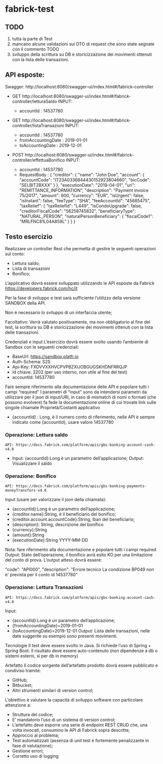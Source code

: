 # fabrick-test

## TODO
1. tutta la parte di Test
2. mancano alcune validazioni sui DTO di request che sono state segnate con il commento TODO
3. sviluppo della scrittura su DB e storicizzazione dei movimenti ottenuti con la lista delle transazioni.

## API esposte:

Swagger:
http://localhost:8080/swagger-ui/index.html#/fabrick-controller

- GET http://localhost:8080/swagger-ui/index.html#/fabrick-controller/letturaSaldo
  INPUT:
    - accountId : 14537780
      
- GET http://localhost:8080/swagger-ui/index.html#/fabrick-controller/listaTransazioni
  INPUT:
    - accountId : 14537780
    - fromAccountingDate : 2019-01-01
    - toAccountingDate : 2019-12-01

- POST http://localhost:8080/swagger-ui/index.html#/fabrick-controller/effettuaBonifico
  INPUT:
    - accountId : 14537780
    - RequestBody :
	{
	  "creditor": {
	    "name": "John Doe",
	    "account": {
	      "accountCode": "IT23A0336844430152923804660",
	      "bicCode": "SELBIT2BXXX"
	    }
	  },
	  "executionDate": "2019-04-01",
	  "uri": "REMITTANCE_INFORMATION",
	  "description": "Payment invoice 75/2017",
	  "amount": 800,
	  "currency": "EUR",
	  "isUrgent": false,
	  "isInstant": false,
	  "feeType": "SHA",
	  "feeAccountId": "45685475",
	  "taxRelief": {
	    "taxReliefId": "L449",
	    "isCondoUpgrade": false,
	    "creditorFiscalCode": "56258745832",
	    "beneficiaryType": "NATURAL_PERSON",
	    "naturalPersonBeneficiary": {
	      "fiscalCode1": "MRLFNC81L04A859L"
	    }
	  }
	}


## Testo esercizio

Realizzare un controller Rest che permetta di gestire le seguenti operazioni sul conto:
- 	Lettura saldo;
- 	Lista di transazioni
- 	Bonifico;

L’applicativo dovrà essere sviluppato utilizzando le API esposte da Fabrick
https://developers.fabrick.com/hc/it

Per la fase di sviluppo e test sarà sufficiente l’utilizzo della versione SANDBOX della API.

Non è necessario lo sviluppo di un interfaccia utente;

Facoltativo:
Verrà valutato positivamente, ma non obbligatorio al fine del test, la scrittura su DB e storicizzazione dei movimenti ottenuti con la lista delle transazioni.

Credenziali e input
L’esercizio dovrà essere svolto usando l’ambiente di Sandbox con le seguenti credenziali:

- BaseUrl: 		https://sandbox.platfr.io
- Auth-Schema: 	        S2S
- Api-Key: 		FXOVVXXHVCPVPBZXIJOBGUGSKHDNFRRQJP
- Id chiave: 		3202 (per uso interno, non utile al fine del test)
- accountId: 		14537780

Fare sempre riferimento alla documentazione delle API e popolare tutti i campi “required”
I parametri di “input” sono da intendersi parametri da utilizzare per il json di input/URI, in caso di mismatch di nomi o formati (che possono evolvere) fa fede la documentazione online di cui trovate link sulle singole chiamate 
Proprietà/Costanti applicativo
- {accountId} : Long, è il numero conto di riferimento, nelle API è sempre indicato come {accountId}, usare valore 14537780

### Operazione: Lettura saldo
	API: https://docs.fabrick.com/platform/apis/gbs-banking-account-cash-v4.0
- Input: {accountId}:Long è un parametro dell’applicazione;
Output: Visualizzare il saldo

### Operazione: Bonifico
	API: https://docs.fabrick.com/platform/apis/gbs-banking-payments-moneyTransfers-v4.0
Input (usare per valorizzare il json della chiamata):
- {accountId}:Long è un parametro dell’applicazione;
- {creditor.name}:String, è il beneficiario del bonifico;
- {creditor.account.accountCode}:String, iban del beneficiario;
- {description}: String, descrizione del bonifico
- {currency}:String
- {amount}:String 
- {executionDate}:String YYYY-MM-DD

Nota: fare riferimento alla documentazione e popolare tutti i campi required
Output: Stato dell’operazione, il bonifico avrà esito KO per una limitazione del conto di prova. L’output atteso dovrà essere:

"code": "API000",
"description": "Errore tecnico  La condizione BP049 non e' prevista per il conto id 14537780"

### Operazione: Lettura Transazioni
	API: https://docs.fabrick.com/platform/apis/gbs-banking-account-cash-v4.0
Input:
- {accountId}:Long è un parametro dell’applicazione;
- {fromAccountingDate}=2019-01-01
-	{toAccountingDate}=2019-12-01
Output:  Lista delle transazioni, nelle date suggerite su esempio sono presenti movimenti.

Tecnologie
Il test deve essere svolto in Java. Si richiede l’uso di Spring + Spring Boot.
Il risultato deve essere auto-contenuto (non dipendenze a db o sistemi esterni, si per db in memory)

Artefatto
Il codice sorgente dell’artefatto prodotto dovrà essere pubblicato e condiviso tramite:
- 	GitHub;
- 	Bitbucket;
- 	Altri strumenti similari di version control;

L’obiettivo è valutare la capacità di sviluppo software con particolare attenzione a:
		
- 	Struttura del codice;
- 	E’ mandatorio l’uso di un sistema di version control;
- 	L’artefatto deve esporre una serie di endpoint REST CRUD che, una volta invocati, consumino le API di Fabrick sopra descritte;
- 	Approccio al problema;
- 	Test automatizzati (assenza di unit test è fortemente penalizzante in fase di valutazione);
- 	Gestione errori;
- 	Corretto uso di logging




